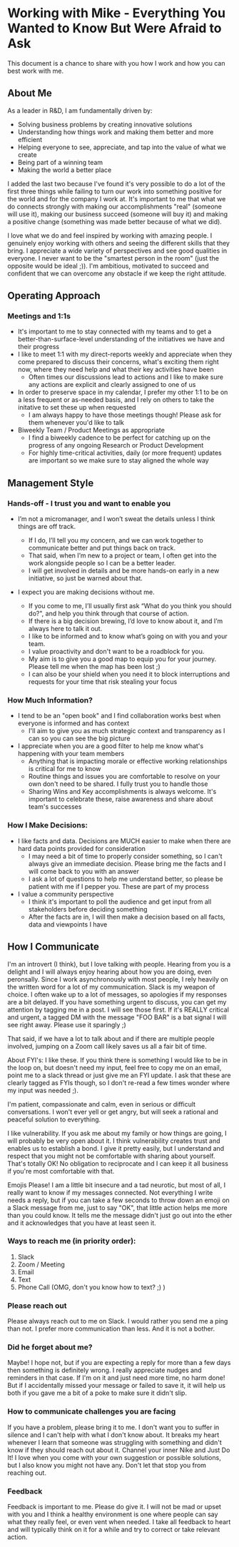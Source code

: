 # Working with Mike - Everything You Wanted to Know But Were Afraid to Ask

This document is a chance to share with you how I work and how you can best work with me. 

## About Me

As a leader in R&D, I am fundamentally driven by:
* Solving business problems by creating innovative solutions
* Understanding how things work and making them better and more efficient
* Helping everyone to see, appreciate, and tap into the value of what we create
* Being part of a winning team
* Making the world a better place

I added the last two because I've found it's very possible to do a lot of the first three things while failing to turn our work into something positive for the world and for the company I work at. It's important to me that what we do connects strongly with making our accomplishments "real" (someone will use it), making our business succeed (someone will buy it) and making a positive change (something was made better because of what we did).

I love what we do and feel inspired by working with amazing people. I genuinely enjoy working with others and seeing the different skills that they bring. I appreciate a wide variety of perspectives and see good qualities in everyone. I never want to be the "smartest person in the room" (just the opposite would be ideal ;)). I'm ambitious, motivated to succeed and confident that we can overcome any obstacle if we keep the right attitude.

## Operating Approach

### Meetings and 1:1s
* It's important to me to stay connected with my teams and to get a better-than-surface-level understanding of the initiatives we have and their progress
* I like to meet 1:1 with my direct-reports weekly and appreciate when they come prepared to discuss their concerns, what's exciting them right now, where they need help and what their key activities have been
  - Often times our discussions lead to actions and I like to make sure any actions are explicit and clearly assigned to one of us
* In order to preserve space in my calendar, I prefer my other 1:1 to be on a less frequent or as-needed basis, and I rely on others to take the initative to set these up when requested
  - I am always happy to have those meetings though! Please ask for them whenever you'd like to talk
* Biweekly Team / Product Meetings as appropriate
  - I find a biweekly cadence to be perfect for catching up on the progress of any ongoing Research or Product Development
  - For highly time-critical activities, daily (or more frequent) updates are important so we make sure to stay aligned the whole way

## Management Style

### Hands-off - I trust you and want to enable you
* I’m not a micromanager, and I won’t sweat the details unless I think things are off track.
  - If I do, I’ll tell you my concern, and we can work together to communicate better and put things back on track.
  - That said, when I’m new to a project or team, I often get into the work alongside people so I can be a better leader.
  - I will get involved in details and be more hands-on early in a new initiative, so just be warned about that.

* I expect you are making decisions without me.
  - If you come to me, I’ll usually first ask “What do you think you should do?", and help you think through that course of action.
  - If there is a big decision brewing, I’d love to know about it, and I’m always here to talk it out.
  - I like to be informed and to know what’s going on with you and your team.
  - I value proactivity and don't want to be a roadblock for you.
  - My aim is to give you a good map to equip you for your journey. Please tell me when the map has been lost ;)
  - I can also be your shield when you need it to block interruptions and requests for your time that risk stealing your focus


### How Much Information?
* I tend to be an "open book" and I find collaboration works best when everyone is informed and has context
  - I'll aim to give you as much strategic context and transparency as I can so you can see the big picture
* I appreciate when you are a good filter to help me know what's happening with your team members
  - Anything that is impacting morale or effective working relationships is critical for me to know
  - Routine things and issues you are comfortable to resolve on your own don't need to be shared. I fully trust you to handle those
  - Sharing Wins and Key accomplishments is always welcome. It's important to celebrate these, raise awareness and share about team's successes

### How I Make Decisions:

* I like facts and data. Decisions are MUCH easier to make when there are hard data points provided for consideration
  - I may need a bit of time to properly consider something, so I can't always give an immediate decision. Please bring me the facts and I will come back to you with an answer
  - I ask a lot of questions to help me understand better, so please be patient with me if I pepper you. These are part of my process
* I value a community perspective
  - I think it's important to poll the audience and get input from all stakeholders before deciding something
  - After the facts are in, I will then make a decision based on all facts, data and viewpoints I have

  
## How I Communicate

I'm an introvert (I think), but I love talking with people. Hearing from you is a delight and I will always enjoy hearing about how you are doing, even peronsally. Since I work asynchronously with most people, I rely heavily on the written word for a lot of my communication. Slack is my weapon of choice. I often wake up to a lot of messages, so apologies if my responses are a bit delayed. If you have something urgent to discuss, you can get my attention by tagging me in a post. I will see those first. If it's REALLY critical and urgent, a tagged DM with the message "FOO BAR" is a bat signal I will see right away. Please use it sparingly ;)

That said, if we have a lot to talk about and if there are multiple people involved, jumping on a Zoom call likely saves us all a fair bit of time.

About FYI's: I like these. If you think there is something I would like to be in the loop on, but doesn't need my input, feel free to copy me on an email, point me to a slack thread or just give me an FYI update. I ask that these are clearly tagged as FYIs though, so I don't re-read a few times wonder where my input was needed ;).  

I'm patient, compassionate and calm, even in serious or difficult conversations. I won't ever yell or get angry, but will seek a rational and peaceful solution to everything. 

I like vulnerability. If you ask me about my family or how things are going, I will probably be very open about it. I think vulnerability creates trust and enables us to establish a bond. I give it pretty easily, but I understand and respect that you might not be comfortable with sharing about yourself. That's totally OK! No obligation to reciprocate and I can keep it all business if you're most comfortable with that.

Emojis Please! I am a little bit insecure and a tad neurotic, but most of all, I really want to know if my messages connected. Not everything I write needs a reply, but if you can take a few seconds to throw down an emoji on a Slack message from me, just to say "OK", that little action helps me more than you could know. It tells me the message didn't just go out into the ether and it acknowledges that you have at least seen it. 

### Ways to reach me (in priority order):

1. Slack
2. Zoom / Meeting
3. Email
4. Text
5. Phone Call (OMG, don't you know how to text? ;) )

### Please reach out

Please always reach out to me on Slack. I would rather you send me a ping than not. I prefer more communication than less. And it is not a bother. 

### Did he forget about me?

Maybe! I hope not, but if you are expecting a reply for more than a few days then something is definitely wrong. I really appreciate nudges and reminders in that case. If I'm on it and just need more time, no harm done! But if I accidentally missed your message or failed to save it, it will help us both if you gave me a bit of a poke to make sure it didn't slip. 

### How to communicate challenges you are facing

If you have a problem, please bring it to me. I don't want you to suffer in silence and I can't help with what I don't know about. It breaks my heart whenever I learn that someone was struggling with something and didn't know if they should reach out about it. Channel your inner Nike and Just Do It! I love when you come with your own suggestion or possible solutions, but I also know you might not have any. Don't let that stop you from reaching out.  

### Feedback

Feedback is important to me. Please do give it. I will not be mad or upset with you and I think a healthy environment is one where people can say what they really feel, or even vent when needed. I take all feedback to heart and will typically think on it for a while and try to correct or take relevant action. 

